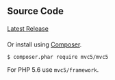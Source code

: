 ## Source Code
<p style="margin-top:20px;">
    <a class="btn btn-default btn-lg" href="https://github.com/mvc5/mvc5/releases/latest"><span class="glyphicon glyphicon-download"></span> Latest Release</a>
</p>
<p style="margin-top:20px;">Or install using <a href="https://getcomposer.org">Composer</a>.</p>
<pre><code>$ composer.phar require mvc5/mvc5</code></pre>
<p>For PHP 5.6 use <code>mvc5/framework</code>.</p>
